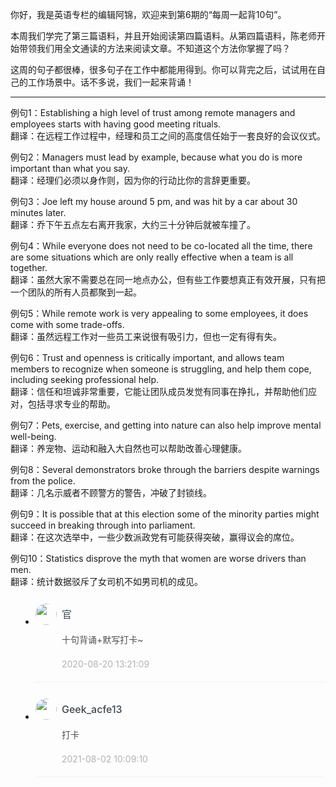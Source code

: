 <p>你好，我是英语专栏的编辑阿锦，欢迎来到第6期的“每周一起背10句”。</p><p>本周我们学完了第三篇语料，并且开始阅读第四篇语料。从第四篇语料，陈老师开始带领我们用全文通读的方法来阅读文章。不知道这个方法你掌握了吗？</p><p>这周的句子都很棒，很多句子在工作中都能用得到。你可以背完之后，试试用在自己的工作场景中。话不多说，我们一起来背诵！</p><hr><p>例句1：Establishing a high level of trust among remote managers and employees starts with having good meeting rituals.<br>
翻译：在远程工作过程中，经理和员工之间的高度信任始于一套良好的会议仪式。</p><p>例句2：Managers must lead by example, because what you do is more important than what you say.<br>
翻译：经理们必须以身作则，因为你的行动比你的言辞更重要。</p><p>例句3：Joe left my house around 5 pm, and was hit by a car about 30 minutes later.<br>
翻译：乔下午五点左右离开我家，大约三十分钟后就被车撞了。</p><p>例句4：While everyone does not need to be co-located all the time, there are some situations which are only really effective when a team is all together.<br>
翻译：虽然大家不需要总在同一地点办公，但有些工作要想真正有效开展，只有把一个团队的所有人员都聚到一起。</p><!-- [[[read_end]]] --><p>例句5：While remote work is very appealing to some employees, it does come with some trade-offs.<br>
翻译：虽然远程工作对一些员工来说很有吸引力，但也一定有得有失。</p><p>例句6：Trust and openness is critically important, and allows team members to recognize when someone is struggling, and help them cope, including seeking professional help.<br>
翻译：信任和坦诚非常重要，它能让团队成员发觉有同事在挣扎，并帮助他们应对，包括寻求专业的帮助。</p><p>例句7：Pets, exercise, and getting into nature can also help improve mental well-being.<br>
翻译：养宠物、运动和融入大自然也可以帮助改善心理健康。</p><p>例句8：Several demonstrators broke through the barriers despite warnings from the police.<br>
翻译：几名示威者不顾警方的警告，冲破了封锁线。</p><p>例句9：It is possible that at this election some of the minority parties might succeed in breaking through into parliament.<br>
翻译：在这次选举中，一些少数派政党有可能获得突破，赢得议会的席位。</p><p>例句10：Statistics disprove the myth that women are worse drivers than men.<br>
翻译：统计数据驳斥了女司机不如男司机的成见。</p>
<style>
    ul {
      list-style: none;
      display: block;
      list-style-type: disc;
      margin-block-start: 1em;
      margin-block-end: 1em;
      margin-inline-start: 0px;
      margin-inline-end: 0px;
      padding-inline-start: 40px;
    }
    li {
      display: list-item;
      text-align: -webkit-match-parent;
    }
    ._2sjJGcOH_0 {
      list-style-position: inside;
      width: 100%;
      display: -webkit-box;
      display: -ms-flexbox;
      display: flex;
      -webkit-box-orient: horizontal;
      -webkit-box-direction: normal;
      -ms-flex-direction: row;
      flex-direction: row;
      margin-top: 26px;
      border-bottom: 1px solid rgba(233,233,233,0.6);
    }
    ._2sjJGcOH_0 ._3FLYR4bF_0 {
      width: 34px;
      height: 34px;
      -ms-flex-negative: 0;
      flex-shrink: 0;
      border-radius: 50%;
    }
    ._2sjJGcOH_0 ._36ChpWj4_0 {
      margin-left: 0.5rem;
      -webkit-box-flex: 1;
      -ms-flex-positive: 1;
      flex-grow: 1;
      padding-bottom: 20px;
    }
    ._2sjJGcOH_0 ._36ChpWj4_0 ._2zFoi7sd_0 {
      font-size: 16px;
      color: #3d464d;
      font-weight: 500;
      -webkit-font-smoothing: antialiased;
      line-height: 34px;
    }
    ._2sjJGcOH_0 ._36ChpWj4_0 ._2_QraFYR_0 {
      margin-top: 12px;
      color: #505050;
      -webkit-font-smoothing: antialiased;
      font-size: 14px;
      font-weight: 400;
      white-space: normal;
      word-break: break-all;
      line-height: 24px;
    }
    ._2sjJGcOH_0 ._10o3OAxT_0 {
      margin-top: 18px;
      border-radius: 4px;
      background-color: #f6f7fb;
    }
    ._2sjJGcOH_0 ._3klNVc4Z_0 {
      display: -webkit-box;
      display: -ms-flexbox;
      display: flex;
      -webkit-box-orient: horizontal;
      -webkit-box-direction: normal;
      -ms-flex-direction: row;
      flex-direction: row;
      -webkit-box-pack: justify;
      -ms-flex-pack: justify;
      justify-content: space-between;
      -webkit-box-align: center;
      -ms-flex-align: center;
      align-items: center;
      margin-top: 15px;
    }
    ._2sjJGcOH_0 ._10o3OAxT_0 ._3KxQPN3V_0 {
      color: #505050;
      -webkit-font-smoothing: antialiased;
      font-size: 14px;
      font-weight: 400;
      white-space: normal;
      word-break: break-word;
      padding: 20px 20px 20px 24px;
    }
    ._2sjJGcOH_0 ._3klNVc4Z_0 {
      display: -webkit-box;
      display: -ms-flexbox;
      display: flex;
      -webkit-box-orient: horizontal;
      -webkit-box-direction: normal;
      -ms-flex-direction: row;
      flex-direction: row;
      -webkit-box-pack: justify;
      -ms-flex-pack: justify;
      justify-content: space-between;
      -webkit-box-align: center;
      -ms-flex-align: center;
      align-items: center;
      margin-top: 15px;
    }
    ._2sjJGcOH_0 ._3Hkula0k_0 {
      color: #b2b2b2;
      font-size: 14px;
    }
</style><ul><li>
<div class="_2sjJGcOH_0"><img src="https://static001.geekbang.org/account/avatar/00/19/e3/d7/d7b3505f.jpg"
  class="_3FLYR4bF_0">
<div class="_36ChpWj4_0">
  <div class="_2zFoi7sd_0"><span>官</span>
  </div>
  <div class="_2_QraFYR_0">十句背诵+默写打卡~</div>
  <div class="_10o3OAxT_0">
    
  </div>
  <div class="_3klNVc4Z_0">
    <div class="_3Hkula0k_0">2020-08-20 13:21:09</div>
  </div>
</div>
</div>
</li>
<li>
<div class="_2sjJGcOH_0"><img src=""
  class="_3FLYR4bF_0">
<div class="_36ChpWj4_0">
  <div class="_2zFoi7sd_0"><span>Geek_acfe13</span>
  </div>
  <div class="_2_QraFYR_0">打卡</div>
  <div class="_10o3OAxT_0">
    
  </div>
  <div class="_3klNVc4Z_0">
    <div class="_3Hkula0k_0">2021-08-02 10:09:10</div>
  </div>
</div>
</div>
</li>
</ul>
